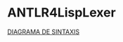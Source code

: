 # ANTLR4LispLexer


[DIAGRAMA DE SINTAXIS](https://karyme-hub.github.io/actividad/Operaciones.html)
